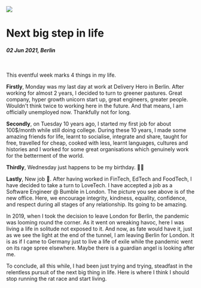 <img class="img img--left img--grow" loading="lazy" src='/posts/photos/bumble.jpg' />

# Next big step in life

#### *02 Jun 2021, Berlin*

&nbsp;

This eventful week marks 4 things in my life.

**Firstly**, Monday was my last day at work at Delivery Hero in Berlin. After working for almost 2 years, I decided to turn to greener pastures. Great company, hyper growth unicorn start up, great engineers, greater people. Wouldn't think twice to working here in the future. And that means, I am officially unemployed now. Thankfully not for long.

**Secondly**, on Tuesday 10 years ago, I started my first job for about 100$/month while still doing college. During these 10 years, I made some amazing friends for life, learnt to socialise, integrate and share, taught for free, travelled for cheap, cooked with less, learnt languages, cultures and histories and I worked for some great organisations which genuinely work for the betterment of the world.

**Thirdly**, Wednesday just happens to be my birthday. 🎉🥳

**Lastly**, New job 🥳. After having worked in FinTech, EdTech and FoodTech, I have decided to take a turn to LoveTech. I have accepted a job as a Software Engineer @ Bumble in London. The picture you see above is of the new office. Here, we encourage integrity, kindness, equality, confidence, and respect during all stages of any relationship. Its going to be amazing.

In 2019, when I took the decision to leave London for Berlin, the pandemic was looming round the corner. As it went on wreaking havoc, here I was living a life in solitude not exposed to it. And now, as fate would have it, just as we see the light at the end of the tunnel, I am leaving Berlin for London. It is as if I came to Germany just to live a life of exile while the pandemic went on its rage spree elsewhere. Maybe there is a guardian angel is looking after me.

To conclude, all this while, I had been just trying and trying, steadfast in the relentless pursuit of the next big thing in life. Here is where I think I should stop running the rat race and start living.
